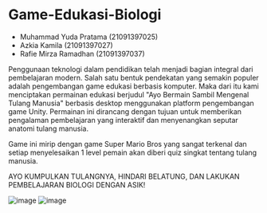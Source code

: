 # Game-Edukasi-Biologi
* Muhammad Yuda Pratama 	(21091397025)
* Azkia Kamila 		 	(21091397027)
* Rafie Mirza Ramadhan	 (21091397037)

Penggunaan teknologi dalam pendidikan telah menjadi bagian integral dari pembelajaran modern. Salah satu bentuk pendekatan yang semakin populer adalah pengembangan game edukasi berbasis komputer. Maka dari itu kami menciptakan permainan edukasi berjudul "Ayo Bermain Sambil Mengenal Tulang Manusia" berbasis desktop menggunakan platform pengembangan game Unity. Permainan ini dirancang dengan tujuan untuk memberikan pengalaman pembelajaran yang interaktif dan menyenangkan seputar anatomi tulang manusia. 

Game ini mirip dengan game Super Mario Bros yang sangat terkenal dan setiap menyelesaikan 1 level pemain akan diberi quiz singkat tentang tulang manusia.


AYO KUMPULKAN TULANGNYA, HINDARI BELATUNG, DAN LAKUKAN PEMBELAJARAN BIOLOGI DENGAN ASIK!

![image](https://github.com/azkiakamila/Game-Edukasi-Biologi/assets/90243646/fd9d5698-003b-483b-95d3-21d452479231)
![image](https://github.com/azkiakamila/Game-Edukasi-Biologi/assets/90243646/78c9242d-a2f1-4d0b-bb3f-bf6fd0e7dc43)
